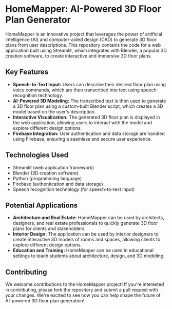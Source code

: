 # HomeMapper: AI-Powered 3D Floor Plan Generator

HomeMapper is an innovative project that leverages the power of artificial intelligence (AI) and computer-aided design (CAD) to generate 3D floor plans from user descriptions. This repository contains the code for a web application built using Streamlit, which integrates with Blender, a popular 3D creation software, to create interactive and immersive 3D floor plans.

## Key Features

- **Speech-to-Text Input:** Users can describe their desired floor plan using voice commands, which are then transcribed into text using speech recognition technology.
- **AI-Powered 3D Modeling:** The transcribed text is then used to generate a 3D floor plan using a custom-built Blender script, which creates a 3D model based on the user's description.
- **Interactive Visualization:** The generated 3D floor plan is displayed in the web application, allowing users to interact with the model and explore different design options.
- **Firebase Integration:** User authentication and data storage are handled using Firebase, ensuring a seamless and secure user experience.

## Technologies Used

- Streamlit (web application framework)
- Blender (3D creation software)
- Python (programming language)
- Firebase (authentication and data storage)
- Speech recognition technology (for speech-to-text input)

## Potential Applications

- **Architecture and Real Estate:** HomeMapper can be used by architects, designers, and real estate professionals to quickly generate 3D floor plans for clients and stakeholders.
- **Interior Design:** The application can be used by interior designers to create interactive 3D models of rooms and spaces, allowing clients to explore different design options.
- **Education and Training:** HomeMapper can be used in educational settings to teach students about architecture, design, and 3D modeling.

## Contributing

We welcome contributions to the HomeMapper project! If you're interested in contributing, please fork the repository and submit a pull request with your changes. We're excited to see how you can help shape the future of AI-powered 3D floor plan generation!